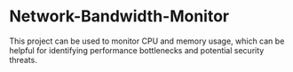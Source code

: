 # Network-Bandwidth-Monitor
This project can be used to monitor CPU and memory usage, which can be helpful for identifying performance bottlenecks and potential security threats.
